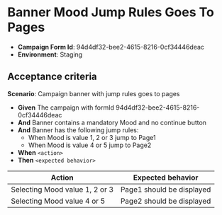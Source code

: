 # Banner Mood Jump Rules Goes To Pages

- **Campaign Form Id**: 94d4df32-bee2-4615-8216-0cf34446deac
- **Environment**: Staging

## Acceptance criteria

**Scenario**: Campaign banner with jump rules goes to pages

* **Given** The campaign with formId 94d4df32-bee2-4615-8216-0cf34446deac
* **And** Banner contains a mandatory Mood and no continue button
* **And** Banner has the following jump rules:
    * When Mood is value 1, 2 or 3 jump to Page1
    * When Mood is value 4 or 5 jump to Page2
* **When** `<action>`
* **Then** `<expected behavior>`

| Action | Expected behavior |
|--------|-------------------|
| Selecting Mood value 1, 2 or 3 |  Page1 should be displayed |
| Selecting Mood value 4 or 5 |  Page2 should be displayed |
